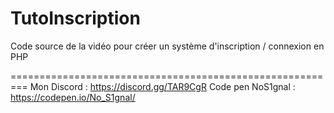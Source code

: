# TutoInscription
Code source de la vidéo pour créer un système d'inscription / connexion en PHP


========================================================= 
Mon Discord : https://discord.gg/TAR9CgR 
Code pen NoS1gnal : https://codepen.io/No_S1gnal/
